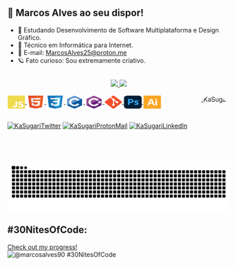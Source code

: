 ## 📌 Marcos Alves ao seu dispor! 


- 📖 Estudando Desenvolvimento de Software Multiplataforma e Design Gráfico.
- 📒 Técnico em Informática para Internet.
- 📧 E-mail: MarcosAlves25@proton.me
- 🪐 Fato curioso: Sou extremamente criativo.

##
<div align="center">
  <a href="https://github.com/MarcosAlves90">
  <img height="180em" src="https://github-readme-stats.vercel.app/api?username=marcosalves90&show_icons=true&theme=gotham&include_all_commits=true&count_private=true"/>
  <img height="180em" src="https://github-readme-stats.vercel.app/api/top-langs/?username=marcosalves90&layout=compact&langs_count=7&theme=gotham"/>
</div>
   
<div style="display: inline_block"><br>
  <img align="center" alt="KaSugari-Js" height="30" width="40" src="https://raw.githubusercontent.com/devicons/devicon/master/icons/javascript/javascript-plain.svg">
  <img align="center" alt="KaSugari-HTML" height="30" width="40" src="https://raw.githubusercontent.com/devicons/devicon/master/icons/html5/html5-original.svg">
  <img align="center" alt="KaSugari-CSS" height="30" width="40" src="https://raw.githubusercontent.com/devicons/devicon/master/icons/css3/css3-original.svg">
  <img align="center" alt="KaSugari-C" height="30" width="40" src="https://raw.githubusercontent.com/devicons/devicon/master/icons/c/c-original.svg">
  <img align="center" alt="KaSugari-C" height="30" width="40" src="https://raw.githubusercontent.com/devicons/devicon/master/icons/csharp/csharp-original.svg">
  <img align="center" alt="KaSugari-Photoshop" height="30" width="40" src="https://github.com/devicons/devicon/blob/master/icons/git/git-original.svg">
  <img align="center" alt="KaSugari-Git" height="30" width="40" src="https://github.com/devicons/devicon/blob/master/icons/photoshop/photoshop-original.svg">
  <img align="center" alt="KaSugari-Illustrator" height="30" width="40" src="https://github.com/devicons/devicon/blob/master/icons/illustrator/illustrator-plain.svg">
  <img align="right" alt="KaSugari" height="150" style="border-radius:50px;" src="https://cdn.discordapp.com/attachments/967956966238466091/1210264709295644782/CobaltoPrancheta_14x-modified.png?ex=66181258&is=66059d58&hm=dadde1ecc496baf5a32ad59b834981bcf8f8c0fc55900d30d9fdfc4870f7f6d4&">
</div>

##

<div>
  <a href="https://twitter.com/yellowpinguim" target="_blank"> <img alt ="KaSugariTwitter" src="https://img.shields.io/badge/Twitter-1DA1F2?style=for-the-badge&logo=twitter&logoColor=white"></img></a>
  <a href="mailto:MarcosAlves25@proton.me" target="_blank"> <img alt ="KaSugariProtonMail" src="https://img.shields.io/badge/ProtonMail-8B89CC?style=for-the-badge&logo=protonmail&logoColor=white"></img></a>
  <a href="https://www.linkedin.com/in/marcosalveslopesjunior" target="_blank"> <img alt ="KaSugariLinkedIn" src="https://img.shields.io/badge/LinkedIn-0077B5?style=for-the-badge&logo=linkedin&logoColor=white"></img></a>
</div>

<picture>
  <source media="(prefers-color-scheme: dark)" srcset="https://raw.githubusercontent.com/MarcosAlves90/MarcosAlves90/output/github-contribution-grid-snake-dark.svg">
  <source media="(prefers-color-scheme: light)" srcset="https://raw.githubusercontent.com/MarcosAlves90/MarcosAlves90/output/github-contribution-grid-snake.svg">
  <img alt="github contribution grid snake animation" src="https://raw.githubusercontent.com/MarcosAlves90/MarcosAlves90/output/github-contribution-grid-snake.svg">
</picture>

## #30NitesOfCode:
  [Check out my progress!](https://www.codedex.io/@marcosalves90/30-nites-of-code)  
  ![@marcosalves90 #30NitesOfCode](https://www.codedex.io/api/petStatus?user=marcosalves90)
